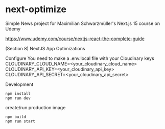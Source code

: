# next-optimize

Simple News project for Maximilian Schwarzmüller's Next.js 15 course on Udemy 

https://www.udemy.com/course/nextjs-react-the-complete-guide


(Section 8)
NextJS App Optimizations

Configure
You need to make a .env.local file with your Cloudinary keys
CLOUDINARY_CLOUD_NAME=<your_cloudinary_cloud_name>
CLOUDINARY_API_KEY=<your_cloudinary_api_key>
CLOUDINARY_API_SECRET=<your_cloudinary_api_secret>

Development
```
npm install
npm run dev
```

create/run production image
```
npm build
npm run start
```